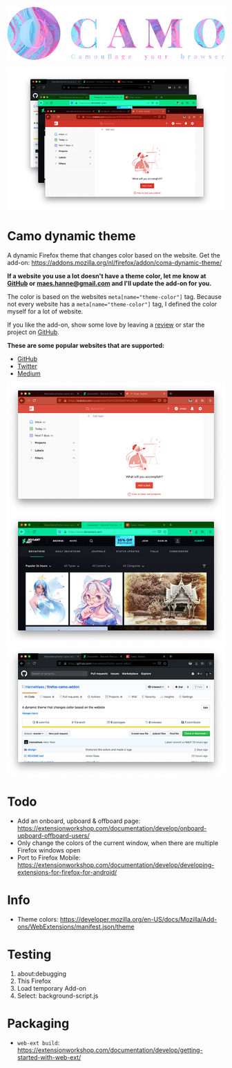![Camo logo](design/logo-github-1000x245.jpg)

![Camo screenshots](design/screenshots-github-1000x657.jpg)

# Camo dynamic theme
A dynamic Firefox theme that changes color based on the website.
Get the add-on: https://addons.mozilla.org/nl/firefox/addon/coma-dynamic-theme/

**If a website you use a lot doesn't have a theme color, let me know at [GitHub](https://github.com/HanneMaes/firefox-camo-addon) or maes.hanne@gmail.com and I'll update the add-on for you.**

The color is based on the websites ```meta[name="theme-color"]``` tag. 
Because not every website has a ```meta[name="theme-color"]``` tag, I defined the color myself for a lot of website. 

If you like the add-on, show some love by leaving a [review](https://addons.mozilla.org/nl/firefox/addon/coma-dynamic-theme/) or star the project on [GitHub](https://github.com/HanneMaes/firefox-camo-addon).

**These are some popular websites that are supported:**
- [GitHub](https://github.com/)
- [Twitter](https://twitter.com/)
- [Medium](https://medium.com/)

![todoist screenshot](design/screenshots/screenshot-todoist-github-1000x599.jpg)
![Deviantarts screenshot](design/screenshots/screenshot-deviantart-github-1000x599.jpg)
![Github screenshot](design/screenshots/screenshot-github-github-1000x599.jpg)

# Todo
- Add an onboard, upboard & offboard page: https://extensionworkshop.com/documentation/develop/onboard-upboard-offboard-users/
- Only change the colors of the current window, when there are multiple Firefox windows open
- Port to Firefox Mobile: https://extensionworkshop.com/documentation/develop/developing-extensions-for-firefox-for-android/

# Info
- Theme colors: https://developer.mozilla.org/en-US/docs/Mozilla/Add-ons/WebExtensions/manifest.json/theme

# Testing
1. about:debugging
2. This Firefox
3. Load temporary Add-on
3. Select: background-script.js

# Packaging
- ```web-ext build```: https://extensionworkshop.com/documentation/develop/getting-started-with-web-ext/